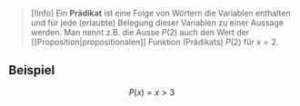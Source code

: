 >[!Info]
>Ein **Prädikat** ist eine Folge von Wörtern die Variablen enthalten und für jede (erlaubte) Belegung dieser Variablen zu einer Aussage werden. Man nennt z.B. die Ausse $P(2)$ auch den Wert der [[Proposition|propositionalen]] Funktion (Prädikats) $P(2)$ für $x=2$.

## Beispiel
$$
P(x)=x\gt {3}
$$

